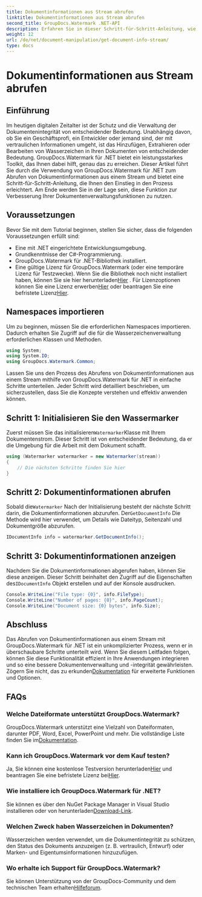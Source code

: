 ```yaml
---
title: Dokumentinformationen aus Stream abrufen
linktitle: Dokumentinformationen aus Stream abrufen
second_title: GroupDocs.Watermark .NET-API
description: Erfahren Sie in dieser Schritt-für-Schritt-Anleitung, wie Sie mit GroupDocs.Watermark für .NET Dokumentinformationen aus einem Stream abrufen. Ihre Dokumentenverwaltungsfunktionen mühelos.
weight: 12
url: /de/net/document-manipulation/get-document-info-stream/
type: docs
---
```

# Dokumentinformationen aus Stream abrufen

## Einführung
Im heutigen digitalen Zeitalter ist der Schutz und die Verwaltung der Dokumentenintegrität von entscheidender Bedeutung. Unabhängig davon, ob Sie ein Geschäftsprofi, ein Entwickler oder jemand sind, der mit vertraulichen Informationen umgeht, ist das Hinzufügen, Extrahieren oder Bearbeiten von Wasserzeichen in Ihren Dokumenten von entscheidender Bedeutung. GroupDocs.Watermark für .NET bietet ein leistungsstarkes Toolkit, das Ihnen dabei hilft, genau das zu erreichen. Dieser Artikel führt Sie durch die Verwendung von GroupDocs.Watermark für .NET zum Abrufen von Dokumentinformationen aus einem Stream und bietet eine Schritt-für-Schritt-Anleitung, die Ihnen den Einstieg in den Prozess erleichtert. Am Ende werden Sie in der Lage sein, diese Funktion zur Verbesserung Ihrer Dokumentenverwaltungsfunktionen zu nutzen.
## Voraussetzungen
Bevor Sie mit dem Tutorial beginnen, stellen Sie sicher, dass die folgenden Voraussetzungen erfüllt sind:
- Eine mit .NET eingerichtete Entwicklungsumgebung.
- Grundkenntnisse der C#-Programmierung.
- GroupDocs.Watermark für .NET-Bibliothek installiert.
- Eine gültige Lizenz für GroupDocs.Watermark (oder eine temporäre Lizenz für Testzwecke).
 Wenn Sie die Bibliothek noch nicht installiert haben, können Sie sie hier herunterladen[Hier](https://releases.groupdocs.com/Watermark/net/) . Für Lizenzoptionen können Sie eine Lizenz erwerben[Hier](https://purchase.groupdocs.com/buy) oder beantragen Sie eine befristete Lizenz[Hier](https://purchase.groupdocs.com/temporary-license/).
## Namespaces importieren
Um zu beginnen, müssen Sie die erforderlichen Namespaces importieren. Dadurch erhalten Sie Zugriff auf die für die Wasserzeichenverwaltung erforderlichen Klassen und Methoden.
```csharp
using System;
using System.IO;
using GroupDocs.Watermark.Common;
```
Lassen Sie uns den Prozess des Abrufens von Dokumentinformationen aus einem Stream mithilfe von GroupDocs.Watermark für .NET in einfache Schritte unterteilen. Jeder Schritt wird detailliert beschrieben, um sicherzustellen, dass Sie die Konzepte verstehen und effektiv anwenden können.
## Schritt 1: Initialisieren Sie den Wassermarker
 Zuerst müssen Sie das initialisieren`Watermarker`Klasse mit Ihrem Dokumentenstrom. Dieser Schritt ist von entscheidender Bedeutung, da er die Umgebung für die Arbeit mit dem Dokument schafft.
```csharp
using (Watermarker watermarker = new Watermarker(stream))
{
    // Die nächsten Schritte finden Sie hier
}
```
## Schritt 2: Dokumentinformationen abrufen
 Sobald die`Watermarker` Nach der Initialisierung besteht der nächste Schritt darin, die Dokumentinformationen abzurufen. Der`GetDocumentInfo` Die Methode wird hier verwendet, um Details wie Dateityp, Seitenzahl und Dokumentgröße abzurufen.
```csharp
IDocumentInfo info = watermarker.GetDocumentInfo();
```
## Schritt 3: Dokumentinformationen anzeigen
 Nachdem Sie die Dokumentinformationen abgerufen haben, können Sie diese anzeigen. Dieser Schritt beinhaltet den Zugriff auf die Eigenschaften des`IDocumentInfo` Objekt erstellen und auf der Konsole ausdrucken.
```csharp
Console.WriteLine("File type: {0}", info.FileType);
Console.WriteLine("Number of pages: {0}", info.PageCount);
Console.WriteLine("Document size: {0} bytes", info.Size);
```

## Abschluss
 Das Abrufen von Dokumentinformationen aus einem Stream mit GroupDocs.Watermark für .NET ist ein unkomplizierter Prozess, wenn er in überschaubare Schritte unterteilt wird. Wenn Sie diesem Leitfaden folgen, können Sie diese Funktionalität effizient in Ihre Anwendungen integrieren und so eine bessere Dokumentenverwaltung und -integrität gewährleisten. Zögern Sie nicht, das zu erkunden[Dokumentation](https://tutorials.groupdocs.com/Watermark/net/) für erweiterte Funktionen und Optionen.
## FAQs
### Welche Dateiformate unterstützt GroupDocs.Watermark?
 GroupDocs.Watermark unterstützt eine Vielzahl von Dateiformaten, darunter PDF, Word, Excel, PowerPoint und mehr. Die vollständige Liste finden Sie im[Dokumentation](https://tutorials.groupdocs.com/Watermark/net/).
### Kann ich GroupDocs.Watermark vor dem Kauf testen?
 Ja, Sie können eine kostenlose Testversion herunterladen[Hier](https://releases.groupdocs.com/) und beantragen Sie eine befristete Lizenz bei[Hier](https://purchase.groupdocs.com/temporary-license/).
### Wie installiere ich GroupDocs.Watermark für .NET?
 Sie können es über den NuGet Package Manager in Visual Studio installieren oder von herunterladen[Download-Link](https://releases.groupdocs.com/Watermark/net/).
### Welchen Zweck haben Wasserzeichen in Dokumenten?
Wasserzeichen werden verwendet, um die Dokumentintegrität zu schützen, den Status des Dokuments anzuzeigen (z. B. vertraulich, Entwurf) oder Marken- und Eigentumsinformationen hinzuzufügen.
### Wo erhalte ich Support für GroupDocs.Watermark?
 Sie können Unterstützung von der GroupDocs-Community und dem technischen Team erhalten[Hilfeforum](https://forum.groupdocs.com/c/watermark/19).